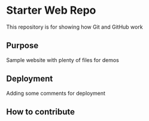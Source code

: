 # Starter Web Repo

This repository is for showing how Git and GitHub work

## Purpose

Sample website with plenty of files for demos

## Deployment

Adding some comments for deployment

## How to contribute